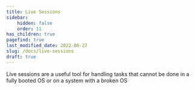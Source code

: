 ```yaml
---
title: Live Sessions
sidebar:
    hidden: false
    order: 11
has_children: true
pagefind: true
last_modified_date: 2022-06-27
slug: /docs/live-sessions
draft: true
---
```


Live sessions are a useful tool for handling tasks that cannot be done in a fully booted OS or on a system with a broken OS
